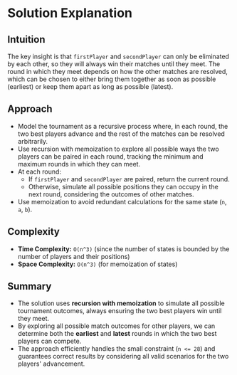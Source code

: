 
# Solution Explanation

## Intuition
The key insight is that `firstPlayer` and `secondPlayer` can only be eliminated by each other, so they will always win their matches until they meet. The round in which they meet depends on how the other matches are resolved, which can be chosen to either bring them together as soon as possible (earliest) or keep them apart as long as possible (latest).

## Approach
- Model the tournament as a recursive process where, in each round, the two best players advance and the rest of the matches can be resolved arbitrarily.
- Use recursion with memoization to explore all possible ways the two players can be paired in each round, tracking the minimum and maximum rounds in which they can meet.
- At each round:
  - If `firstPlayer` and `secondPlayer` are paired, return the current round.
  - Otherwise, simulate all possible positions they can occupy in the next round, considering the outcomes of other matches.
- Use memoization to avoid redundant calculations for the same state (`n`, `a`, `b`).

## Complexity
- **Time Complexity:** `O(n^3)` (since the number of states is bounded by the number of players and their positions)
- **Space Complexity:** `O(n^3)` (for memoization of states)

## Summary
- The solution uses **recursion with memoization** to simulate all possible tournament outcomes, always ensuring the two best players win until they meet.
- By exploring all possible match outcomes for other players, we can determine both the **earliest** and **latest** rounds in which the two best players can compete.
- The approach efficiently handles the small constraint (`n <= 28`) and guarantees correct results by considering all valid scenarios for the two players' advancement.

